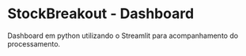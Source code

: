 # StockBreakout - Dashboard
Dashboard em python utilizando o Streamlit para acompanhamento do processamento.
